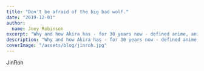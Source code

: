 ```yaml
---
title: "Don't be afraid of the big bad wolf."
date: "2019-12-01"
author:
  name: Joey Robinson
excerpt: "Why and how Akira has - for 30 years now - defined anime, anime culture, and how it has influenced generations of anime to come."
description: "Why and how Akira has - for 30 years now - defined anime, anime culture, and how it has influenced generations of anime to come."
coverImage: "/assets/blog/jinroh.jpg"
---
```


JinRoh
